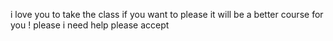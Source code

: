 i love you to take the class if you want to 
please it will be a better course for you !
please i need help 
please accept